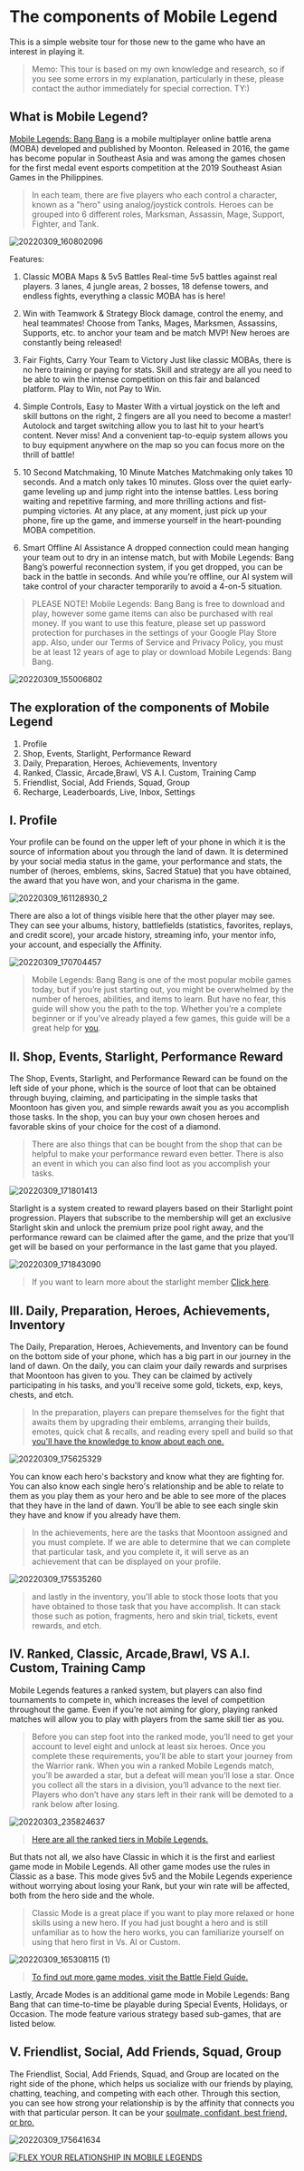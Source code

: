 # The components of Mobile Legend 
This is a simple website tour for those new to the game who have an interest in playing it.

> Memo: This tour is based on my own knowledge and research, so if you see some errors in my explanation, particularly in these, please contact the author immediately for special correction. TY:)

## **What is Mobile Legend?**

[Mobile Legends: Bang Bang](https://play.google.com/store/apps/details?id=com.mobile.legends&hl=en&gl=US) is a mobile multiplayer online battle arena (MOBA) developed and published by Moonton. Released in 2016, the game has become popular in Southeast Asia and was among the games chosen for the first medal event esports competition at the 2019 Southeast Asian Games in the Philippines.
> In each team, there are five players who each control a character, known as a "hero" using analog/joystick controls. Heroes can be grouped into 6 different roles, Marksman, Assassin, Mage, Support, Fighter, and Tank.

![20220309_160802096](https://user-images.githubusercontent.com/101241485/157400519-4b57f03b-0233-44ad-a0d6-8eddcb45eedf.jpeg)

Features: 

1. Classic MOBA Maps & 5v5 Battles 
Real-time 5v5 battles against real players. 3 lanes, 4 jungle areas, 2 bosses, 18 defense towers, and endless fights, everything a classic MOBA has is here!

2. Win with Teamwork & Strategy 
Block damage, control the enemy, and heal teammates! Choose from Tanks, Mages, Marksmen, Assassins, Supports, etc. to anchor your team and be match MVP! New heroes are constantly being released!

3. Fair Fights, Carry Your Team to Victory 
Just like classic MOBAs, there is no hero training or paying for stats. Skill and strategy are all you need to be able to win the intense competition on this fair and balanced platform. Play to Win, not Pay to Win.

4. Simple Controls, Easy to Master 
With a virtual joystick on the left and skill buttons on the right, 2 fingers are all you need to become a master! Autolock and target switching allow you to last hit to your heart’s content. Never miss! And a convenient tap-to-equip system allows you to buy equipment anywhere on the map so you can focus more on the thrill of battle!

5. 10 Second Matchmaking, 10 Minute Matches 
Matchmaking only takes 10 seconds. And a match only takes 10 minutes. Gloss over the quiet early-game leveling up and jump right into the intense battles. Less boring waiting and repetitive farming, and more thrilling actions and fist-pumping victories. At any place, at any moment, just pick up your phone, fire up the game, and immerse yourself in the heart-pounding MOBA competition.

6. Smart Offline AI Assistance 
A dropped connection could mean hanging your team out to dry in an intense match, but with Mobile Legends: Bang Bang’s powerful reconnection system, if you get dropped, you can be back in the battle in seconds. And while you’re offline, our AI system will take control of your character temporarily to avoid a 4-on-5 situation.

> PLEASE NOTE! Mobile Legends: Bang Bang is free to download and play, however some game items can also be purchased with real money. If you want to use this feature, please set up password protection for purchases in the settings of your Google Play Store app. Also, under our Terms of Service and Privacy Policy, you must be at least 12 years of age to play or download Mobile Legends: Bang Bang.

![20220309_155006802](https://user-images.githubusercontent.com/101241485/157398533-cd9b3a5a-f7bf-4ca4-9053-cb7b7399ed4b.jpeg)

## The exploration of the components of Mobile Legend
1. Profile
2. Shop, Events, Starlight, Performance Reward
3. Daily, Preparation, Heroes, Achievements, Inventory
4. Ranked, Classic, Arcade,Brawl, VS A.I. Custom, Training Camp
5. Friendlist, Social, Add Friends, Squad, Group
6. Recharge, Leaderboards, Live, Inbox, Settings





## I. Profile

Your profile can be found on the upper left of your phone in which it is the source of information about you through the land of dawn. It is determined by your social media status in the game, your performance and stats, the number of (heroes, emblems, skins, Sacred Statue) that you have obtained, the award that you have won, and your charisma in the game.

![20220309_161128930_2](https://user-images.githubusercontent.com/101241485/157402623-fbeb3f88-e3b4-4739-8008-4e4d871d8f89.jpeg)

There are also a lot of things visible here that the other player may see. They can see your albums, history, battlefields (statistics, favorites, replays, and credit score), your arcade history, streaming info, your mentor info, your account, and especially the Affinity.

![20220309_170704457](https://user-images.githubusercontent.com/101241485/157410544-b83011b2-1260-47b0-944a-fb57fdaed2f4.jpeg)

> Mobile Legends: Bang Bang is one of the most popular mobile games today, but if you’re just starting out, you might be overwhelmed by the number of heroes, abilities, and items to learn. But have no fear, this guide will show you the path to the top. Whether you’re a complete beginner or if you’ve already played a few games, this guide will be a great help for [you](https://www.oneesports.gg/mobile-legends/the-beginners-guide-to-getting-good-at-mobile-legends-bang-bang/).





## II. Shop, Events, Starlight, Performance Reward

The Shop, Events, Starlight, and Performance Reward can be found on the left side of your phone, which is the source of loot that can be obtained through buying, claiming, and participating in the simple tasks that Moontoon has given you, and simple rewards await you as you accomplish those tasks. In the shop, you can buy your own chosen heroes and favorable skins of your choice for the cost of a diamond.
> There are also things that can be bought from the shop that can be helpful to make your performance reward even better. There is also an event in which you can also find loot as you accomplish your tasks. 

![20220309_171801413](https://user-images.githubusercontent.com/101241485/157416328-6924d451-685e-4de9-b66d-b682b5c5e9b7.jpeg)


Starlight is a system created to reward players based on their Starlight point progression. Players that subscribe to the membership will get an exclusive Starlight skin and unlock the premium prize pool right away, and the performance reward can be claimed after the game, and the prize that you'll get will be based on your performance in the last game that you played.

![20220309_171843090](https://user-images.githubusercontent.com/101241485/157416425-8d8f4482-4d01-400e-b328-ce9f0688decf.jpeg)

> If you want to learn more about the starlight member [Click here](https://mobile-legends.fandom.com/wiki/Starlight_Membership#:~:text=Starlight%20Membership%20is%20a%20system,premium%20prize%20pool%20right%20away.).





## III. Daily, Preparation, Heroes, Achievements, Inventory

The Daily, Preparation, Heroes, Achievements, and Inventory can be found on the bottom side of your phone, which has a big part in our journey in the land of dawn. On the daily, you can claim your daily rewards and surprises that Moontoon has given to you. They can be claimed by actively participating in his tasks, and you'll receive some gold, tickets, exp, keys, chests, and etch.
> In the preparation, players can prepare themselves for the fight that awaits them by upgrading their emblems, arranging their builds, emotes, quick chat & recalls, and reading every spell and build so that [you'll have the knowledge to know about each one.](https://mobile-legends.fandom.com/wiki/Equipment) 

![20220309_175625329](https://user-images.githubusercontent.com/101241485/157419789-260ea88d-04d5-4ad5-b5d8-43ae4a03923f.jpeg)

You can know each hero's backstory and know what they are fighting for. You can also know each single hero's relationship and be able to relate to them as you play them as your hero and be able to see more of the places that they have in the land of dawn. You'll be able to see each single skin they have and know if you already have them.
> In the achievements, here are the tasks that Moontoon assigned and you must complete. If we are able to determine that we can complete that particular task, and you complete it, it will serve as an achievement that can be displayed on your profile.

![20220309_175535260](https://user-images.githubusercontent.com/101241485/157420792-039f2fa5-ed82-478b-a7de-fe7512064319.jpeg)

> and lastly in the inventory, you'll able to stock those loots that you have obtained to those task that you have accomplish. It can stack those such as potion, fragments, hero and skin trial, tickets, event rewards, and etch.





## IV. Ranked, Classic, Arcade,Brawl, VS A.I. Custom, Training Camp

Mobile Legends features a ranked system, but players can also find tournaments to compete in, which increases the level of competition throughout the game. Even if you’re not aiming for glory, playing ranked matches will allow you to play with players from the same skill tier as you. 
> Before you can step foot into the ranked mode, you’ll need to get your account to level eight and unlock at least six heroes. Once you complete these requirements, you’ll be able to start your journey from the Warrior rank.
When you win a ranked Mobile Legends match, you’ll be awarded a star, but a defeat will mean you’ll lose a star. Once you collect all the stars in a division, you’ll advance to the next tier. Players who don’t have any stars left in their rank will be demoted to a rank below after losing.

![20220303_235824637](https://user-images.githubusercontent.com/101241485/157423564-4e9a16f0-c9d9-4dbc-aade-2aa53f4b910c.jpeg)
> [Here are all the ranked tiers in Mobile Legends.](https://dotesports.com/mobile/news/mobile-legends-ranking-system-explained)

But thats not all, we also have Classic in which it is the first and earliest game mode in Mobile Legends. All other game modes use the rules in Classic as a base. This mode gives 5v5 and the Mobile Legends experience without worrying about losing your Rank, but your win rate will be affected, both from the hero side and the whole.
> Classic Mode is a great place if you want to play more relaxed or hone skills using a new hero. If you had just bought a hero and is still unfamiliar as to how the hero works, you can familiarize yourself on using that hero first in Vs. AI or Custom. 

![20220309_165308115 (1)](https://user-images.githubusercontent.com/101241485/157424561-4468874a-ad6b-4a12-b1d8-1d9d06484967.jpeg)
> [To find out more game modes, visit the Battle Field Guide.](https://mobile-legends.fandom.com/wiki/Classic#:~:text=Classic%20is%20the%20first%20and,hero%20side%20and%20the%20whole.)

Lastly, Arcade Modes is an additional game mode in Mobile Legends: Bang Bang that can time-to-time be playable during Special Events, Holidays, or Occasion. The mode feature various strategy based sub-games, that are listed below.





## V. Friendlist, Social, Add Friends, Squad, Group

The Friendlist, Social, Add Friends, Squad, and Group are located on the right side of the phone, which helps us socialize with our friends by playing, chatting, teaching, and competing with each other. Through this section, you can see how strong your relationship is by the affinity that connects you with that particular person. It can be your [soulmate, confidant, best friend, or bro.](https://gamingonphone.com/guides/mobile-legends-familiarity-affinity-system-explained/#:~:text=How%20to%20establish%20Affinity%20in,needs%20to%20approve%20the%20request.)

![20220309_175641634](https://user-images.githubusercontent.com/101241485/157461096-2b2beb7f-ba65-4144-9488-8568b6a5bd48.jpeg)

[![FLEX YOUR RELATIONSHIP IN MOBILE LEGENDS](https://img.youtube.com/vi/rPm6U4iFye8&t/0.jpg)](https://www.youtube.com/watch?v=rPm6U4iFye8&t)








